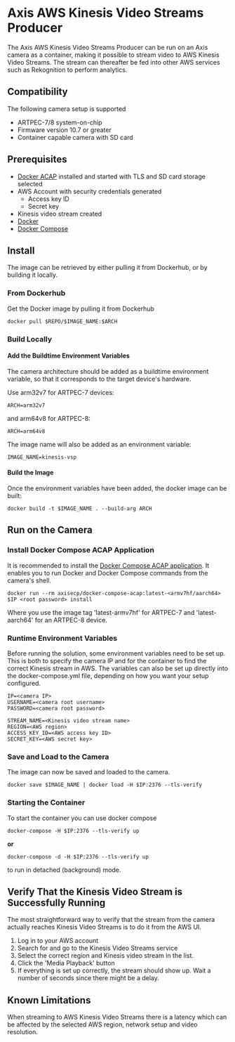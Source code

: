 # Axis AWS Kinesis Video Streams Producer

The Axis AWS Kinesis Video Streams Producer can be run on an Axis camera as a container, making it possible to stream video to AWS Kinesis Video Streams. The stream can thereafter be fed into other AWS services such as Rekognition to perform analytics.

## Compatibility

The following camera setup is supported

- ARTPEC-7/8 system-on-chip
- Firmware version 10.7 or greater
- Container capable camera with SD card

## Prerequisites

- [Docker ACAP](https://github.com/AxisCommunications/docker-acap) installed and started with TLS and SD card storage selected
- AWS Account with security credentials generated
  - Access key ID
  - Secret key
- Kinesis video stream created
- [Docker](https://docs.docker.com/get-docker/)
- [Docker Compose](https://docs.docker.com/compose/install/)

## Install

The image can be retrieved by either pulling it from Dockerhub, or by building it locally.

### From Dockerhub

Get the Docker image by pulling it from Dockerhub

```
docker pull $REPO/$IMAGE_NAME:$ARCH
```

### Build Locally

#### Add the Buildtime Environment Variables

The camera architecture should be added as a buildtime environment variable, so that it corresponds to the target device's hardware.

Use arm32v7 for ARTPEC-7 devices:

```
ARCH=arm32v7
```

and arm64v8 for ARTPEC-8:

```
ARCH=arm64v8
```

The image name will also be added as an environment variable:

```
IMAGE_NAME=kinesis-vsp
```

#### Build the Image

Once the environment variables have been added, the docker image can be built:

```
docker build -t $IMAGE_NAME . --build-arg ARCH
```

## Run on the Camera

### Install Docker Compose ACAP Application

It is recommended to install the [Docker Compose ACAP application](https://github.com/AxisCommunications/docker-compose-acap). It enables you to run Docker and Docker Compose commands from the camera's shell.

```
docker run --rm axisecp/docker-compose-acap:latest-<armv7hf/aarch64> $IP <root password> install
```

Where you use the image tag 'latest-armv7hf' for ARTPEC-7 and 'latest-aarch64' for an ARTPEC-8 device.

### Runtime Environment Variables

Before running the solution, some environment variables need to be set up.
This is both to specify the camera IP and for the container to find the correct Kinesis stream in AWS. The variables can also be set up directly into the docker-compose.yml file, depending on how you want your setup configured.

```
IP=<camera IP>
USERNAME=<camera root username>
PASSWORD=<camera root password>

STREAM_NAME=<Kinesis video stream name>
REGION=<AWS region>
ACCESS_KEY_ID=<AWS access key ID>
SECRET_KEY=<AWS secret key>
```

### Save and Load to the Camera

The image can now be saved and loaded to the camera.

```
docker save $IMAGE_NAME | docker load -H $IP:2376 --tls-verify
```

### Starting the Container

To start the container you can use docker compose

```
docker-compose -H $IP:2376 --tls-verify up
```

__or__

```
docker-compose -d -H $IP:2376 --tls-verify up
```

to run in detached (background) mode.

## Verify That the Kinesis Video Stream is Successfully Running

The most straightforward way to verify that the stream from the camera actually reaches Kinesis Video Streams is to do it from the AWS UI.

1. Log in to your AWS account
2. Search for and go to the Kinesis Video Streams service
3. Select the correct region and Kinesis video stream in the list.
4. Click the 'Media Playback' button
5. If everything is set up correctly, the stream should show up. Wait a number of seconds since there might be a delay. 

## Known Limitations
When streaming to AWS Kinesis Video Streams there is a latency which can be affected by the selected AWS region, network setup and video resolution.
